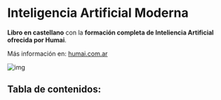 # Inteligencia Artificial Moderna 

**Libro en castellano** con la **formación completa de Inteliencia Artificial ofrecida por Humai**. 

Más información en: [humai.com.ar](https://humai.com.ar)
 
![img](diagsm.png)


## Tabla de contenidos:

```{tableofcontents}
```

